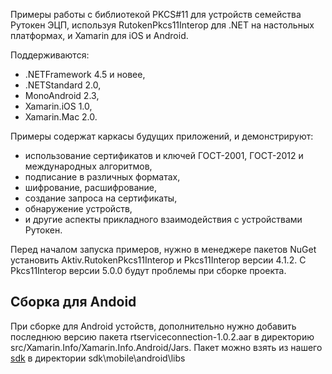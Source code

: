 Примеры работы с библиотекой PKCS#11 для устройств семейства Рутокен ЭЦП,
используя RutokenPkcs11Interop для .NET на настольных платформах, и Xamarin для iOS и Android.

Поддерживаются:
- .NETFramework 4.5 и новее,
- .NETStandard 2.0,
- MonoAndroid 2.3,
- Xamarin.iOS 1.0,
- Xamarin.Mac 2.0.

Примеры содержат каркасы будущих приложений, и демонстрируют:
- использование сертификатов и ключей ГОСТ-2001, ГОСТ-2012 и международных алгоритмов,
- подписание в различных форматах,
- шифрование, расшифрование,
- создание запроса на сертификаты,
- обнаружение устройств,
- и другие аспекты прикладного взаимодействия с устройствами Рутокен.

Перед началом запуска примеров, нужно в менеджере пакетов NuGet установить Aktiv.RutokenPkcs11Interop и Pkcs11Interop версии 4.1.2.
С Pkcs11Interop версии 5.0.0 будут проблемы при сборке проекта.

## Сборка для Andoid
При сборке для Android устойств, дополнительно нужно добавить последнюю версию пакета rtserviceconnection-1.0.2.aar в директорию src/Xamarin.Info/Xamarin.Info.Android/Jars. Пакет можно взять из нашего [sdk](https://www.rutoken.ru/developers/sdk/) в директории sdk\mobile\android\libs
